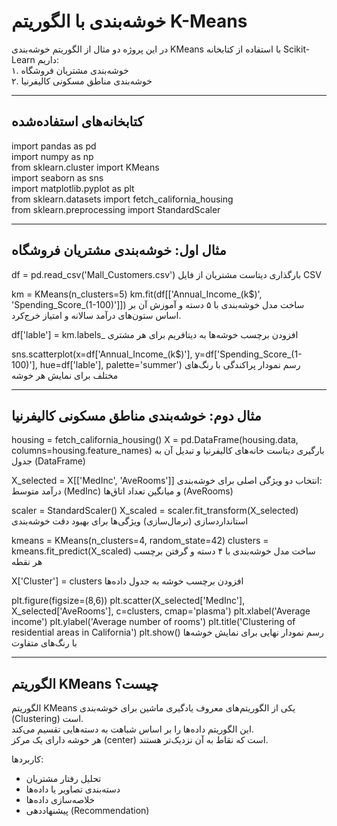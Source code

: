 # خوشه‌بندی با الگوریتم K-Means

در این پروژه دو مثال از الگوریتم خوشه‌بندی KMeans با استفاده از کتابخانه Scikit-Learn داریم:  
۱. خوشه‌بندی مشتریان فروشگاه  
۲. خوشه‌بندی مناطق مسکونی کالیفرنیا

---

## کتابخانه‌های استفاده‌شده

import pandas as pd  
import numpy as np  
from sklearn.cluster import KMeans  
import seaborn as sns  
import matplotlib.pyplot as plt  
from sklearn.datasets import fetch_california_housing  
from sklearn.preprocessing import StandardScaler  

---

## مثال اول: خوشه‌بندی مشتریان فروشگاه

df = pd.read_csv('Mall_Customers.csv')
بارگذاری دیتاست مشتریان از فایل CSV

km = KMeans(n_clusters=5)
km.fit(df[['Annual_Income_(k$)', 'Spending_Score_(1-100)']])
ساخت مدل خوشه‌بندی با ۵ دسته و آموزش آن بر اساس ستون‌های درآمد سالانه و امتیاز خرج‌کرد.

df['lable'] = km.labels_
افزودن برچسب خوشه‌ها به دیتافریم برای هر مشتری

sns.scatterplot(x=df['Annual_Income_(k$)'],
                y=df['Spending_Score_(1-100)'],
                hue=df['lable'],
                palette='summer')
رسم نمودار پراکندگی با رنگ‌های مختلف برای نمایش هر خوشه

---

## مثال دوم: خوشه‌بندی مناطق مسکونی کالیفرنیا

housing = fetch_california_housing()
X = pd.DataFrame(housing.data, columns=housing.feature_names)
بارگیری دیتاست خانه‌های کالیفرنیا و تبدیل آن به جدول (DataFrame)

X_selected = X[['MedInc', 'AveRooms']]
انتخاب دو ویژگی اصلی برای خوشه‌بندی:  
درآمد متوسط (MedInc) و میانگین تعداد اتاق‌ها (AveRooms)

scaler = StandardScaler()
X_scaled = scaler.fit_transform(X_selected)
استانداردسازی (نرمال‌سازی) ویژگی‌ها برای بهبود دقت خوشه‌بندی

kmeans = KMeans(n_clusters=4, random_state=42)
clusters = kmeans.fit_predict(X_scaled)
ساخت مدل خوشه‌بندی با ۴ دسته و گرفتن برچسب هر نقطه

X['Cluster'] = clusters
افزودن برچسب خوشه به جدول داده‌ها

plt.figure(figsize=(8,6))
plt.scatter(X_selected['MedInc'], X_selected['AveRooms'], c=clusters, cmap='plasma')
plt.xlabel('Average income')
plt.ylabel('Average number of rooms')
plt.title('Clustering of residential areas in California')
plt.show()
رسم نمودار نهایی برای نمایش خوشه‌ها با رنگ‌های متفاوت

---

## الگوریتم KMeans چیست؟

الگوریتم KMeans یکی از الگوریتم‌های معروف یادگیری ماشین برای خوشه‌بندی (Clustering) است.  
این الگوریتم داده‌ها را بر اساس شباهت به دسته‌هایی تقسیم می‌کند.  
هر خوشه دارای یک مرکز (center) است که نقاط به آن نزدیک‌تر هستند.

کاربردها:

- تحلیل رفتار مشتریان
- دسته‌بندی تصاویر یا داده‌ها
- خلاصه‌سازی داده‌ها
- پیشنهاددهی (Recommendation)
